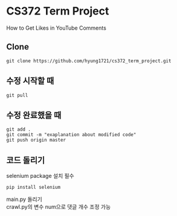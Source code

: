 # CS372 Term Project
How to Get Likes in YouTube Comments

## Clone
    git clone https://github.com/hyung1721/cs372_term_project.git  

## 수정 시작할 때
    git pull

## 수정 완료했을 때
    git add .  
    git commit -m "exaplanation about modified code"  
    git push origin master  

## 코드 돌리기
selenium package 설치 필수  

    pip install selenium  

main.py 돌리기  
crawl.py의 변수 num으로 댓글 개수 조정 가능  
